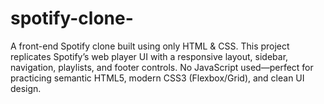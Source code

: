 # spotify-clone-
A front-end Spotify clone built using only HTML &amp; CSS. This project replicates Spotify’s web player UI with a responsive layout, sidebar, navigation, playlists, and footer controls. No JavaScript used—perfect for practicing semantic HTML5, modern CSS3 (Flexbox/Grid), and clean UI design. 
